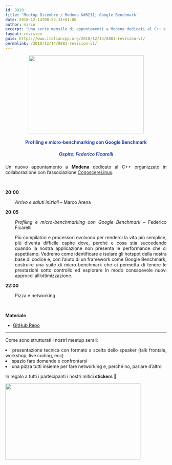 ```yaml
---
id: 8919
title: 'Meetup Dicembre / Modena &#8211; Google Benchmark'
date: 2018-12-14T08:52:31+01:00
author: marco
excerpt: "Una serie mensile di appuntamenti a Modena dedicati al C++ e organizzati in collaborazione con l'associazione ConoscereLinux. Ad ogni serata la condivisione di un'esperienza o di una storia che riguarda il nostro linguaggio preferito."
layout: revision
guid: https://www.italiancpp.org/2018/12/14/8881-revision-v1/
permalink: /2018/12/14/8881-revision-v1/
---
```

<center>
  <img loading="lazy" class="aligncenter wp-image-8880 " src="https://www.italiancpp.org/wp-content/uploads/2018/10/banner_meetup_cpp.png" alt="" width="359" height="243" srcset="http://192.168.64.2/wordpress/wp-content/uploads/2018/10/banner_meetup_cpp.png 1533w, http://192.168.64.2/wordpress/wp-content/uploads/2018/10/banner_meetup_cpp-300x203.png 300w, http://192.168.64.2/wordpress/wp-content/uploads/2018/10/banner_meetup_cpp-768x520.png 768w, http://192.168.64.2/wordpress/wp-content/uploads/2018/10/banner_meetup_cpp-1024x693.png 1024w, http://192.168.64.2/wordpress/wp-content/uploads/2018/10/banner_meetup_cpp-600x406.png 600w" sizes="(max-width: 359px) 100vw, 359px" />
</center>

<h4 style="text-align: center;">
  <span style="color: #2945a4;">Profiling e micro-benchmarking con Google Benchmark</span>
</h4>

<h5 style="text-align: center;">
  <span style="color: #2945a4;">Ospite: <em>Federico Ficarelli</em></span>
</h5>

<p style="text-align: justify;">
  Un nuovo appuntamento a <strong>Modena</strong> dedicato al C++ organizzato in collaborazione con l&#8217;associazione <a href="http://conoscerelinux.org">ConoscereLinux</a>.
</p>

<p style="text-align: justify;">
  <span style="color: #ffffff;"> </span>
</p>

<p style="text-align: justify;">
  <strong>20:00</strong>
</p>

<p style="text-align: justify; padding-left: 30px;">
  <em>Arrivo e saluti iniziali</em> &#8211; Marco Arena
</p>

<p style="text-align: justify;">
  <strong>20:05</strong>
</p>

<p style="text-align: justify; padding-left: 30px;">
  <em>Profiling e micro-benchmarking con Google Benchmark </em>&#8211; Federico Ficarelli
</p>

<p style="text-align: justify; padding-left: 30px;">
  Più compilatori e processori evolvono per renderci la vita più semplice, più diventa difficile capire dove, perchè e cosa stia succedendo quando la nostra applicazione non presenta le performance che ci aspettiamo. Vedremo come identificare e isolare gli hotspot della nostra base di codice e, con l&#8217;aiuto di un framework come Google Benchmark, costruire una suite di micro-benchmark che ci permetta di tenere le prestazioni sotto controllo ed esplorare in modo consapevole nuovi approcci all&#8217;ottimizzazione.
</p>

**22:00**

<p style="padding-left: 30px;">
  Pizza e networking
</p>

&nbsp;

**Materiale**

  * [GitHub Repo](https://github.com/nazavode/meetupcpp-dec-2018)

* * *

<p style="text-align: justify;">
  Come sono strutturati i nostri meetup serali:
</p>

<li style="text-align: justify;">
  presentazione tecnica con formato a scelta dello speaker (talk frontale, workshop, live coding, ecc)
</li>
<li style="text-align: justify;">
  spazio fare domande e confrontarsi
</li>
<li style="text-align: justify;">
  una pizza tutti insieme per fare networking e, perché no, parlare d&#8217;altro
</li>

In regalo a tutti i partecipanti i nostri mitici **stickers** 🙂

<img loading="lazy" class="aligncenter wp-image-8426" src="http://www.italiancpp.org/wp-content/uploads/2013/06/stickers-1.jpg" alt="" width="422" height="237" srcset="http://192.168.64.2/wordpress/wp-content/uploads/2013/06/stickers-1.jpg 800w, http://192.168.64.2/wordpress/wp-content/uploads/2013/06/stickers-1-300x168.jpg 300w, http://192.168.64.2/wordpress/wp-content/uploads/2013/06/stickers-1-768x430.jpg 768w, http://192.168.64.2/wordpress/wp-content/uploads/2013/06/stickers-1-600x336.jpg 600w" sizes="(max-width: 422px) 100vw, 422px" />